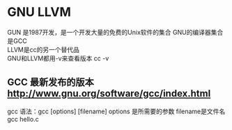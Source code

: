 # GNU LLVM
 GUN 是1987开发，是一个开发大量的免费的Unix软件的集合 GNU的编译器集合是GCC  
 LLVM是cc的另一个替代品  
 GNU和LLVM都用-v来查看版本
 cc -v  

 ## GCC 最新发布的版本 http://www.gnu.org/software/gcc/index.html  

 gcc 语法：gcc [options] [filename] options 是所需要的参数 filename是文件名  
 gcc hello.c  
 
 
